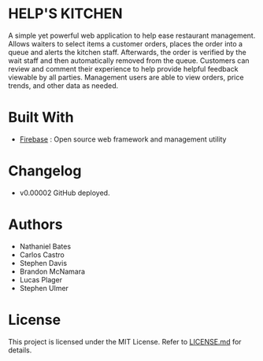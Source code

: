 # HELP'S KITCHEN

A simple yet powerful web application to help ease restaurant management. Allows waiters to select items a customer orders, places the order into a queue and alerts the kitchen staff. Afterwards, the order is verified by the wait staff and then automatically removed from the queue. Customers can review and comment their experience to help provide helpful feedback viewable by all parties. Management users are able to view orders, price trends, and other data as needed.

# Built With

* [Firebase](https://firebase.google.com/) : Open source web framework and management utility

# Changelog

* v0.00002 GitHub deployed.

# Authors

* Nathaniel Bates
* Carlos Castro
* Stephen Davis
* Brandon McNamara
* Lucas Plager
* Stephen Ulmer

# License
This project is licensed under the MIT License. Refer to [LICENSE.md](https://raw.githubusercontent.com/Romdeau4/16POOPS/master/LICENSE.md) for details.
